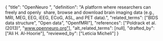 {
    "title": "OpenNeuro ",
    "definition": "A platform where researchers can freely and openly  share, browse and download brain imaging data (e.g., MRI, MEG, EEG, iEEG, ECoG, ASL, and PET data).",
    "related_terms": ["BIDS data structure", "Open data", "OpenfMRI"],
    "references": ["Poldrack et al. (2013)", "www.openneuro.org"],
    "alt_related_terms": [null],
    "drafted_by": ["Ali H. Al-Hoorie"],
    "reviewed_by": ["Leticia Micheli"]
  }
